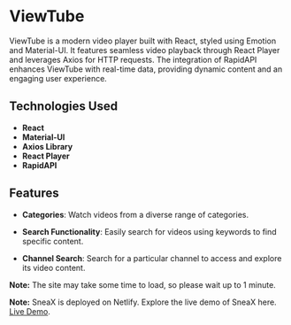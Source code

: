 # ViewTube

ViewTube is a modern video player built with React, styled using Emotion and Material-UI. It features seamless video playback through React Player and leverages Axios for HTTP requests. The integration of RapidAPI enhances ViewTube with real-time data, providing dynamic content and an engaging user experience.

## Technologies Used

- **React**
- **Material-UI**
- **Axios Library**
- **React Player**
- **RapidAPI**

## Features

- **Categories**: Watch videos from a diverse range of categories.
  
- **Search Functionality**: Easily search for videos using keywords to find specific content.
  
- **Channel Search**: Search for a particular channel to access and explore its video content.



**Note:** The site may take some time to load, so please wait up to 1 minute.

**Note:** SneaX is deployed on Netlify. Explore the live demo of SneaX here. [Live Demo](https://sneax-dhyan.netlify.app/).
